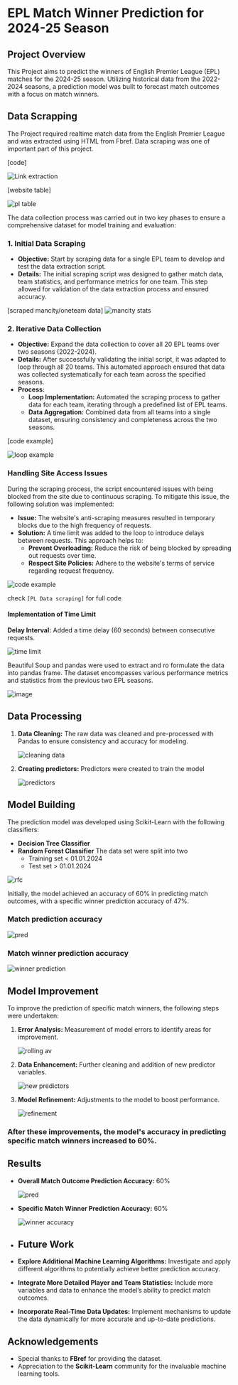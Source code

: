 # EPL Match Winner Prediction for 2024-25 Season

## Project Overview

This Project aims to predict the winners of English Premier League (EPL) matches for the 2024-25 season. Utilizing historical data from the 2022-2024 seasons, a prediction model was built to forecast match outcomes with a focus on match winners.

## Data Scrapping
The Project required realtime match data from the English Premier League and was extracted using HTML from Fbref. Data scraping was one of  important part of this project.

[code]


![Link extraction](https://github.com/user-attachments/assets/dc8f4851-ba79-4c7b-9ed2-e7d00595fe64)



[website table]





![pl table](https://github.com/user-attachments/assets/2aff22b4-ae6d-46ea-8dcf-a174c46c2341)

The data collection process was carried out in two key phases to ensure a comprehensive dataset for model training and evaluation:

### 1. Initial Data Scraping

- **Objective:** Start by scraping data for a single EPL team to develop and test the data extraction script.
- **Details:** The initial scraping script was designed to gather match data, team statistics, and performance metrics for one team. This step allowed for validation of the data extraction process and ensured accuracy.


[scraped mancity/oneteam data]
![mancity stats](https://github.com/user-attachments/assets/19137988-e219-4b13-86d6-9497a23f1de5)


### 2. Iterative Data Collection

- **Objective:** Expand the data collection to cover all 20 EPL teams over two seasons (2022-2024).
- **Details:** After successfully validating the initial script, it was adapted to loop through all 20 teams. This automated approach ensured that data was collected systematically for each team across the specified seasons.
- **Process:**
  - **Loop Implementation:** Automated the scraping process to gather data for each team, iterating through a predefined list of EPL teams.
  - **Data Aggregation:** Combined data from all teams into a single dataset, ensuring consistency and completeness across the two seasons.
 
  
[code example]


![loop example](https://github.com/user-attachments/assets/8fb2977a-4772-47e8-aeac-e13ccb15b92f)

### Handling Site Access Issues
During the scraping process, the script encountered issues with being blocked from the site due to continuous scraping. To mitigate this issue, the following solution was implemented:

- **Issue:** The website's anti-scraping measures resulted in temporary blocks due to the high frequency of requests.
- **Solution:** A time limit was added to the loop to introduce delays between requests. This approach helps to:
  - **Prevent Overloading:** Reduce the risk of being blocked by spreading out requests over time.
  - **Respect Site Policies:** Adhere to the website's terms of service regarding request frequency.

![code example](https://github.com/user-attachments/assets/7b5f85b3-1f5b-4ca9-bb40-0fec1e5f37ec)


check `[PL Data scraping]` for full code

#### Implementation of Time Limit

**Delay Interval:** Added a time delay (60 seconds) between consecutive requests.



  ![time limit](https://github.com/user-attachments/assets/07b2f4d3-f506-4345-9fe9-279efef5493d)


Beautiful Soup and pandas were used to extract and ro formulate the data into pandas frame. The dataset encompasses various performance metrics and statistics from the previous two EPL seasons.

  ![image](https://github.com/user-attachments/assets/4d429e31-b12e-453c-aea6-dda3bb6c69d7)


## Data Processing

1. **Data Cleaning:** The raw data was cleaned and pre-processed with Pandas to ensure consistency and accuracy for modeling.
    
    ![cleaning data](https://github.com/user-attachments/assets/293c131a-d690-43a4-a8c4-0cef20913935)


2. **Creating predictors:** Predictors were created to train the model

    ![predictors](https://github.com/user-attachments/assets/3363bab6-e145-4ea9-8dfc-4ac0d3bf0274)
## Model Building

The prediction model was developed using Scikit-Learn with the following classifiers:
- **Decision Tree Classifier**
- **Random Forest Classifier**
The data set were split into two
    - Training set < 01.01.2024
    - Test set > 01.01.2024

![rfc](https://github.com/user-attachments/assets/be774cdd-9605-4623-a5dd-fe310db91c98)

Initially, the model achieved an accuracy of 60% in predicting match outcomes, with a specific winner prediction accuracy of 47%.
### Match prediction accuracy
![pred](https://github.com/user-attachments/assets/a97fad60-6373-482f-a08d-39aaea7cd4c3)

### Match winner prediction accuracy
![winner prediction](https://github.com/user-attachments/assets/db9ec62e-a6ad-4e39-a10a-954e4a1f34a6)

## Model Improvement

To improve the prediction of specific match winners, the following steps were undertaken:
1. **Error Analysis:** Measurement of model errors to identify areas for improvement.
   
   ![rolling av](https://github.com/user-attachments/assets/a3e31c02-6a54-4a29-bb94-b742e4adc3ed)
 
2. **Data Enhancement:** Further cleaning and addition of new predictor variables.

   ![new predictors](https://github.com/user-attachments/assets/9c1e3ca4-6de3-4c33-9ebf-7ba59788d458)
3. **Model Refinement:** Adjustments to the model to boost performance.

   ![refinement](https://github.com/user-attachments/assets/4ac7c023-e163-489f-8562-ae400ab0a466)

### After these improvements, the model's accuracy in predicting specific match winners increased to 60%.

## Results

- **Overall Match Outcome Prediction Accuracy:** 60%

  ![pred](https://github.com/user-attachments/assets/83706fa0-fbc6-4909-af2c-d3134aa6bf9d)
- **Specific Match Winner Prediction Accuracy:** 60%

  ![winner accuracy](https://github.com/user-attachments/assets/45a14a22-3150-4cdf-b45f-f2e4643a88ff)
- ## Future Work

- **Explore Additional Machine Learning Algorithms:** Investigate and apply different algorithms to potentially achieve better prediction accuracy.
- **Integrate More Detailed Player and Team Statistics:** Include more variables and data to enhance the model’s ability to predict match outcomes.
- **Incorporate Real-Time Data Updates:** Implement mechanisms to update the data dynamically for more accurate and up-to-date predictions.

## Acknowledgements

- Special thanks to **FBref** for providing the dataset.
- Appreciation to the **Scikit-Learn** community for the invaluable machine learning tools.
